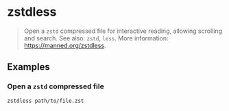 # zstdless

> Open a `zstd` compressed file for interactive reading, allowing scrolling and search. See also: `zstd`, `less`. More information: <https://manned.org/zstdless>.

## Examples

### Open a `zstd` compressed file

```bash
zstdless path/to/file.zst
```
